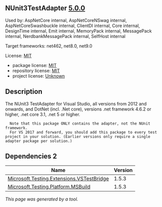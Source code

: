 ﻿NUnit3TestAdapter [5.0.0](https://www.nuget.org/packages/NUnit3TestAdapter/5.0.0)
--------------------

Used by: AspNetCore internal, AspNetCoreNSwag internal, AspNetCoreSwashbuckle internal, ClientDI internal, Core internal, DesignTime internal, Emit internal, MemoryPack internal, MessagePack internal, NerdbankMessagePack internal, SelfHost internal

Target frameworks: net462, net8.0, net9.0

License: [MIT](../../../../licenses/mit) 

- package license: [MIT](https://licenses.nuget.org/MIT) 
- repository license: [MIT](https://github.com/nunit/nunit3-vs-adapter) 
- project license: [Unknown](https://docs.nunit.org/articles/vs-test-adapter/Index.html) 

Description
-----------
The NUnit3 TestAdapter for Visual Studio, all versions from 2012 and onwards, and DotNet (incl. .Net core), versions .net framework 4.6.2 or higher, .net core 3.1, .net 5 or higher.

      Note that this package ONLY contains the adapter, not the NUnit framework.
      For VS 2017 and forward, you should add this package to every test project in your solution. (Earlier versions only require a single adapter package per solution.)

Dependencies 2
-----------

|Name|Version|
|----------|:----|
|[Microsoft.Testing.Extensions.VSTestBridge](../../../../packages/nuget.org/microsoft.testing.extensions.vstestbridge/1.5.3)|1.5.3|
|[Microsoft.Testing.Platform.MSBuild](../../../../packages/nuget.org/microsoft.testing.platform.msbuild/1.5.3)|1.5.3|

*This page was generated by a tool.*